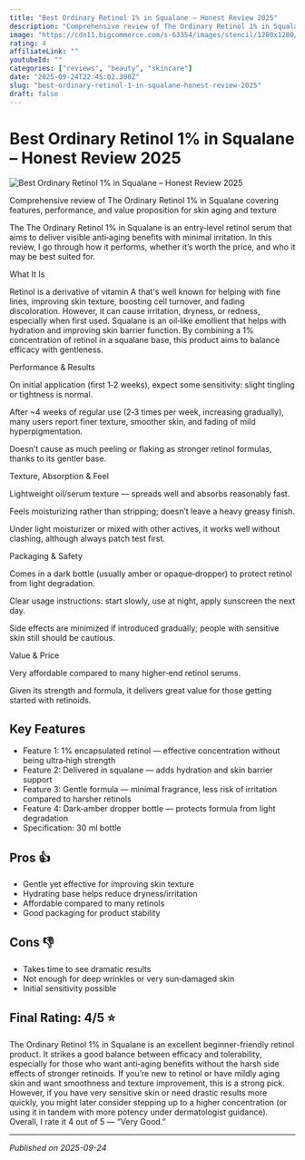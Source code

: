 ```yaml
---
title: "Best Ordinary Retinol 1% in Squalane – Honest Review 2025"
description: "Comprehensive review of The Ordinary Retinol 1% in Squalane covering features, performance, and value proposition for skin aging and texture"
image: "https://cdn11.bigcommerce.com/s-63354/images/stencil/1280x1280/products/2600/15176/The_Ordinary_Retinol_1_in_Squalane_30ml_1__67398.1709992538.jpg"
rating: 4
affiliateLink: ""
youtubeId: ""
categories: ["reviews", "beauty", "skincare"]
date: "2025-09-24T22:45:02.308Z"
slug: "best-ordinary-retinol-1-in-squalane-honest-review-2025"
draft: false
---
```


# Best Ordinary Retinol 1% in Squalane – Honest Review 2025

![Best Ordinary Retinol 1% in Squalane – Honest Review 2025](https://cdn11.bigcommerce.com/s-63354/images/stencil/1280x1280/products/2600/15176/The_Ordinary_Retinol_1_in_Squalane_30ml_1__67398.1709992538.jpg)

 Comprehensive review of The Ordinary Retinol 1% in Squalane covering features, performance, and value proposition for skin aging and texture

The The Ordinary Retinol 1% in Squalane is an entry‑level retinol serum that aims to deliver visible anti‑aging benefits with minimal irritation. In this review, I go through how it performs, whether it’s worth the price, and who it may be best suited for.

What It Is

Retinol is a derivative of vitamin A that's well known for helping with fine lines, improving skin texture, boosting cell turnover, and fading discoloration. However, it can cause irritation, dryness, or redness, especially when first used. Squalane is an oil‑like emollient that helps with hydration and improving skin barrier function. By combining a 1% concentration of retinol in a squalane base, this product aims to balance efficacy with gentleness.

Performance & Results

On initial application (first 1‑2 weeks), expect some sensitivity: slight tingling or tightness is normal.

After ~4 weeks of regular use (2‑3 times per week, increasing gradually), many users report finer texture, smoother skin, and fading of mild hyperpigmentation.

Doesn’t cause as much peeling or flaking as stronger retinol formulas, thanks to its gentler base.

Texture, Absorption & Feel

Lightweight oil/serum texture — spreads well and absorbs reasonably fast.

Feels moisturizing rather than stripping; doesn’t leave a heavy greasy finish.

Under light moisturizer or mixed with other actives, it works well without clashing, although always patch test first.

Packaging & Safety

Comes in a dark bottle (usually amber or opaque‑dropper) to protect retinol from light degradation.

Clear usage instructions: start slowly, use at night, apply sunscreen the next day.

Side effects are minimized if introduced gradually; people with sensitive skin still should be cautious.

Value & Price

Very affordable compared to many higher‑end retinol serums.

Given its strength and formula, it delivers great value for those getting started with retinoids.


## Key Features

- Feature 1: 1% encapsulated retinol — effective concentration without being ultra‑high strength
- Feature 2: Delivered in squalane — adds hydration and skin barrier support
- Feature 3: Gentle formula — minimal fragrance, less risk of irritation compared to harsher retinols
- Feature 4: Dark‑amber dropper bottle — protects formula from light degradation
- Specification: 30 ml bottle



## Pros 👍

- Gentle yet effective for improving skin texture
- Hydrating base helps reduce dryness/irritation
- Affordable compared to many retinols
- Good packaging for product stability



## Cons 👎

- Takes time to see dramatic results
- Not enough for deep wrinkles or very sun‑damaged skin
- Initial sensitivity possible


## Final Rating: 4/5 ⭐

The Ordinary Retinol 1% in Squalane is an excellent beginner-friendly retinol product. It strikes a good balance between efficacy and tolerability, especially for those who want anti‑aging benefits without the harsh side effects of stronger retinoids. If you’re new to retinol or have mildly aging skin and want smoothness and texture improvement, this is a strong pick. However, if you have very sensitive skin or need drastic results more quickly, you might later consider stepping up to a higher concentration (or using it in tandem with more potency under dermatologist guidance). Overall, I rate it 4 out of 5 — “Very Good.”



---

*Published on 2025-09-24*
